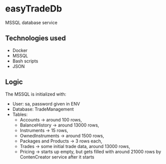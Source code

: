 # easyTradeDb

MSSQL database service

## Technologies used

- Docker
- MSSQL
- Bash scripts
- JSON

## Logic

The MSSQL is initialized with:

- User: sa, password given in ENV
- Database: TradeManagement
- Tables:
  - Accounts -> around 100 rows,
  - BalanceHistory -> around 13000 rows,
  - Instruments -> 15 rows,
  - OwnedInstruments -> around 1500 rows,
  - Packages and Products -> 3 rows each,
  - Trades -> some initial trade data, around 13000 rows,
  - Pricing -> starts up empty, but gets filled with around 21000 rows by ContenCreator service after it starts
